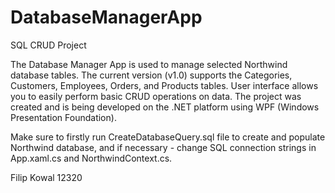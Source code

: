 # DatabaseManagerApp
SQL CRUD Project

The Database Manager App is used to manage selected Northwind database tables. The current version (v1.0) supports the Categories, Customers, Employees, Orders, and Products tables.
User interface allows you to easily perform basic CRUD operations on data.
The project was created and is being developed on the .NET platform using WPF (Windows Presentation Foundation).

Make sure to firstly run CreateDatabaseQuery.sql file to create and populate Northwind database,
and if necessary - change SQL connection strings in App.xaml.cs and NorthwindContext.cs.

Filip Kowal 12320
